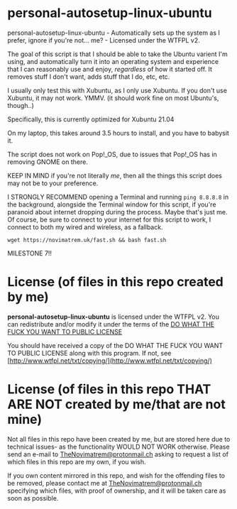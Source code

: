 # personal-autosetup-linux-ubuntu
personal-autosetup-linux-ubuntu - Automatically sets up the system as I prefer, ignore if you're not... me? - Licensed under the WTFPL v2.

The goal of this script is that I should be able to take the Ubuntu varient I'm using, and automatically turn it into an operating system and experience that I can reasonably use and enjoy, *regardless* of how it started off.
It removes stuff I don't want, adds stuff that I do, etc, etc.

I usually only test this with Xubuntu, as I only use Xubuntu. If you don't use Xubuntu, it may not work. YMMV.
(it should work fine on most Ubuntu's, though..)

Specifically, this is currently optimized for Xubuntu 21.04

On my laptop, this takes around 3.5 hours to install, and you have to babysit it.

The script does not work on Pop!_OS, due to issues that Pop!_OS has in removing GNOME on there.

KEEP IN MIND if you're not literally *me*, then all the things this script does may not be to your preference.

I STRONGLY RECOMMEND opening a Terminal and running ```ping 8.8.8.8``` in the background, alongside the Terminal window for this script, if you're paranoid about internet dropping during the process. Maybe that's just me. Of course, be sure to connect to your internet for this script to work, I connect to both my wired and wireless, as a fallback.

```wget https://novimatrem.uk/fast.sh && bash fast.sh```

MILESTONE 7!!

# License (of files in this repo created by me)

**personal-autosetup-linux-ubuntu** is licensed under the WTFPL v2.
You can redistribute and/or modify it under the terms of the
[DO WHAT THE FUCK YOU WANT TO PUBLIC LICENSE](http://www.wtfpl.net/txt/copying/)

You should have received a copy of the DO WHAT THE FUCK YOU WANT TO PUBLIC LICENSE along with
this program.  If not, see [http://www.wtfpl.net/txt/copying/](http://www.wtfpl.net/txt/copying/)

# License (of files in this repo THAT ARE NOT created by me/that are not mine)

Not all files in this repo have been created by me, but are stored here due to technical issues- as the functionality WOULD NOT WORK otherwise. Please send an e-mail to TheNovimatrem@protonmail.ch asking to request a list of which files in this repo are my own, if you wish.

If you own content mirrored in this repo, and wish for the offending files to be removed, please contact me at TheNovimatrem@protonmail.ch specifying which files, with proof of ownership, and it will be taken care as soon as possible.

